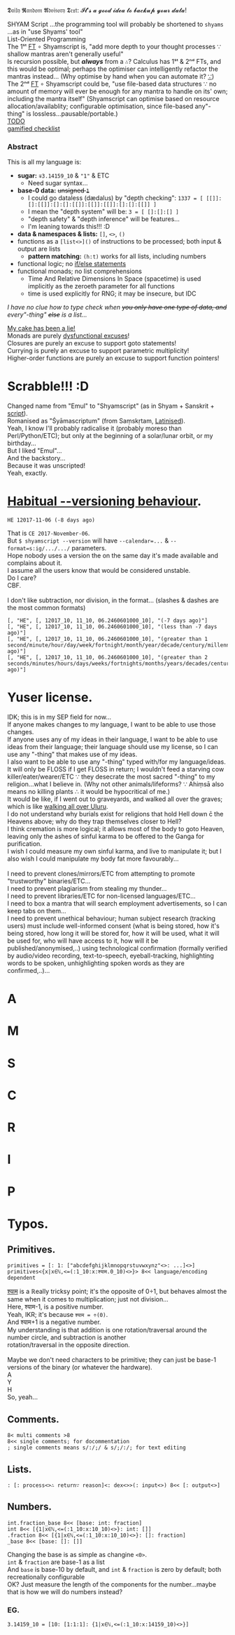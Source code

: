 𝕯𝔞𝔦𝔩𝔶 𝕽𝔞𝔫𝔡𝔬𝔪 𝕬𝔡𝔳𝔦𝔰𝔬𝔯𝔶 𝕿𝔢𝔵𝔱: 𝓘𝓽'𝓼 𝓪 𝓰𝓸𝓸𝓭 𝓲𝓭𝓮𝓪 𝓽𝓸 𝓫𝓪𝓬𝓴𝓾𝓹 𝔂𝓸𝓾𝓻 𝓭𝓪𝓽𝓪!

SHYAM Script ...the programming tool will probably be shortened to `shyams` ...as in "use Shyams' tool"
<br>List-Oriented Programming
<br>The 1ˢᵗ [FT](https://en.wikipedia.org/wiki/Fundamental_theorem_of_software_engineering) ∘ Shyamscript is, "add more depth to your thought processes ∵ shallow mantras aren't generally useful"
<br>Is recursion possible, but ***always*** from a `∴`? Calculus has 1ˢᵗ & 2ⁿᵈ FTs, and this would be optimal; perhaps the optimiser can intelligently refactor the mantras instead... (Why optimise by hand when you can automate it? [∵](https://en.wikipedia.org/wiki/Idiocracy))
<br>The 2ⁿᵈ [FT](https://en.wikipedia.org/wiki/Fundamental_theorem_of_software_engineering) ∘ Shyamscript could be, "use file-based data structures ∵ no amount of memory will ever be enough for any mantra to handle on its' own; including the mantra itself" (Shyamscript can optimise based on resource allocation/availablity; configurable optimisation, since file-based any"-thing" is lossless…pausable/portable.)
<br>[TODO](https://github.com/kmindi/special-files-in-repository-root)
<br>[gamified checklist](https://github.com/Shyam-Has-Your-Anomaly-Mitigated/Shyamscript/community)
### Abstract
This is all my language is:
* **sugar:** `∓3.14159_10` & `"1"` & ETC
  * Need sugar syntax...
* **base-0 data:** ~~unsigned `1`~~
  * I could go dataless (dædalus) by "depth checking": `1337 = [ [[]]:[]:[[]]:[]:[]:[[]]:[[]]:[[]]:[]:[]:[[]] ]`
  * I mean the "depth system" will be: `3 = [ []:[]:[] ]`
  * "depth safety" & "depth inference" will be features...
  * I'm leaning towards this!!! :D
* **data & namespaces & lists:** `[]`, `<>`, `()`
* functions as a `[list<>]()` of instructions to be processed; both input & output are lists
  * **pattern matching:** `(h:t)` works for all lists, including numbers
* functional logic; no [if/else statements](http://www.commitstrip.com/en/2017/06/07/ai-inside/)
* functional monads; no list comprehensions
  * Time And Relative Dimensions In Space (spacetime) is used implicitly as the zeroeth parameter for all functions
  * time is used explicitly for RNG; it may be insecure, but IDC

*I have no clue how to type check when ~~you only have one type of data, and~~ every"-thing" ~~else~~ is a list...*

[My cake has been a lie!](https://youtu.be/8oi12dCzHG4)
<br>Monads are purely [dysfunctional excuses](https://blog.plover.com/prog/burritos.html)!
<br>Closures are purely an excuse to support goto statements!
<br>Currying is purely an excuse to support parametric multiplicity!
<br>Higher-order functions are purely an excuse to support function pointers!

# Scrabble!!! :D
Changed name from "Emul" to "Shyamscript" (as in Shyam + Sanskrit + [script](https://en.wikipedia.org/wiki/Source_code)).
<br>Romanised as "Śyāmascriptum" (from Saṃskṛtam, [Latinised](https://en.wiktionary.org/wiki/scriptum)).
<br>Yeah, I know I'll probably radicalise it (probably moreso than Perl/Python/ETC); but only at the beginning of a solar/lunar orbit, or my birthday...
<br>But I liked "Emul"...
<br>And the backstory...
<br>Because it was unscripted!
<br>Yeah, exactly.

# [Habitual --versioning behaviour](https://youtu.be/czgOWmtGVGs).
	HE 12017-11-06 (-8 days ago)
That is `CE 2017-November-06`.
<br>But `$ shyamscript --version` will have `--calendar=...` & `--format=s:ig/.../.../` parameters.
<br>Hope nobody uses a version the on the same day it's made available and complains about it.
<br>I assume all the users know that would be considered unstable.
<br>Do I care?
<br>CBF.
<br>
<br>I don't like subtraction, nor division, in the format... (slashes & dashes are the most common formats)

	[, "HE", [, 12017_10, 11_10, 06.2460601000_10], "(-7 days ago)"]
	[, "HE", [, 12017_10, 11_10, 06.2460601000_10], "(less than -7 days ago)"]
	[, "HE", [, 12017_10, 11_10, 06.2460601000_10], "(greater than 1 second/minute/hour/day/week/fortnight/month/year/decade/century/millennium/ETC ago)"]
	[, "HE", [, 12017_10, 11_10, 06.2460601000_10], "(greater than 2 seconds/minutes/hours/days/weeks/fortnights/months/years/decades/centuries/millennia/ETC ago)"]

# Yuser license.
IDK; this is in my SEP field for now...
<br>If anyone makes changes to my language, I want to be able to use those changes.
<br>If anyone uses any of my ideas in their language, I want to be able to use ideas from their language; their language should use my license, so I can use any "-thing" that makes use of my ideas.
<br>I also want to be able to use any "-thing" typed with/for my language/ideas.
<br>It will only be FLOSS if I get FLOSS in return; I wouldn't feed a starving cow killer/eater/wearer/ETC ∵ they desecrate the most sacred "-thing" to my religion...what I believe in. (Why not other animals/lifeforms? ∵ Ahiṃsā also means no killing plants ∴ it would be hypocritical of me.)
<br>It would be like, if I went out to graveyards, and walked all over the graves; which is like [walking all over Uluru](https://en.wikipedia.org/wiki/Uluru#Climbing).
<br>I do not understand why burials exist for religions that hold Hell down c̄ the Heavens above; why do they trap themselves closer to Hell?
<br>I think cremation is more logical; it allows most of the body to goto Heaven, leaving only the ashes of sinful karma to be offered to the Ganga for purification.
<br>I wish I could measure my own sinful karma, and live to manipulate it; but I also wish I could manipulate my body fat more favourably...
<br>
<br>I need to prevent clones/mirrors/ETC from attempting to promote "trustworthy" binaries/ETC...
<br>I need to prevent plagiarism from stealing my thunder...
<br>I need to prevent libraries/ETC for non-licensed languages/ETC...
<br>I need to box a mantra that will search employment advertisements, so I can keep tabs on them...
<br>I need to prevent unethical behaviour; human subject research (tracking users) must include well-informed consent (what is being stored, how it's being stored, how long it will be stored for, how it will be used, what it will be used for, who will have access to it, how will it be published/anonymised,..) using technological confirmation (formally verified by audio/video recording, text-to-speech, eyeball-tracking, highlighting words to be spoken, unhighlighting spoken words as they are confirmed,..)…

# A

# M

# S

# C

# R

# I

# P

# Typos.
## Primitives.
	primitives = [: 1: ["abcdefghijklmnopqrstuvwxynz"<>: ...]<>]
	primitives<{x|x∈ℕ,<=(:1_10:x:श्याम.0_10)<>}> 8<< language/encoding dependent
[श्याम](http://shyam.id.au/mowgli/) is a ℝeally tricksy point; it's the opposite of 0÷1, but behaves almost the same when it comes to multiplication; just not division...
<br>Here, श्याम-1, is a positive number.
<br>Yeah, IKR; it's because `श्याम = ÷(0)`.
<br>And श्याम+1 is a negative number.
<br>My understanding is that addition is one rotation/traversal around the number circle, and subtraction is another <br>rotation/traversal in the opposite direction.
<br>
<br>Maybe we don't need characters to be primitive; they can just be base-1 versions of the binary (or whatever the hardware).
<br>A
<br>Y
<br>H
<br>So, yeah...
## Comments.
	8< multi comments >8
	8<< single comments; for docommentation
	; single comments means s/:/;/ & s/;/:/; for text editing
## Lists.
	: [: process<>∴ return∵ reason]<: dex<>>(: input<>) 8<< [: output<>]
## Numbers.
	int.fraction_base 8<< [base: int: fraction]
	int 8<< [{1|x∈ℕ,<=(:1_10:x:10_10)<>}: int: []]
	.fraction 8<< [{1|x∈ℕ,<=(:1_10:x:10_10)<>}: []: fraction]
	_base 8<< [base: []: []]
Changing the base is as simple as changine `<0>`.
<br>`int` & `fraction` are base-1 as a list
<br>And `base` is base-10 by default, and `int` & `fraction` is zero by default; both recreationally configurable
<br>OK? Just measure the length of the components for the number...maybe that is how we will do numbers instead?
### EG.
	3.14159_10 = [10: [1:1:1]: {1|x∈ℕ,<=(:1_10:x:14159_10)<>}]
